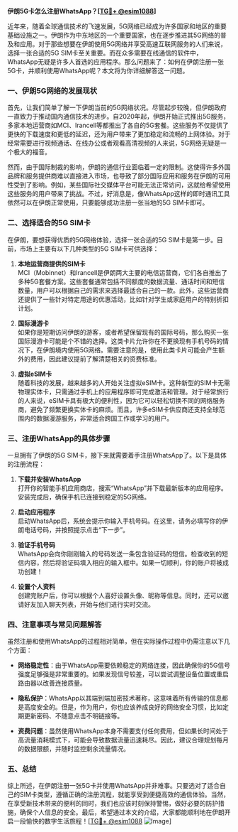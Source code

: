 **伊朗5G卡怎么注册WhatsApp？[[TG💪+ @esim1088](https://t.me/s/esim1088)]**

近年来，随着全球通信技术的飞速发展，5G网络已经成为许多国家和地区的重要基础设施之一。伊朗作为中东地区的一个重要国家，也在逐步推进其5G网络的普及和应用。对于那些想要在伊朗使用5G网络并享受高速互联网服务的人们来说，选择一张合适的5G SIM卡至关重要。而在众多需要在线通信的软件中，WhatsApp无疑是许多人首选的应用程序。那么问题来了：如何在伊朗注册一张5G卡，并顺利使用WhatsApp呢？本文将为你详细解答这一问题。

### 一、伊朗5G网络的发展现状

首先，让我们简单了解一下伊朗当前的5G网络状况。尽管起步较晚，但伊朗政府一直致力于推动国内通信技术的进步。自2020年起，伊朗开始正式推出5G服务，多家本地运营商如MCI、Irancell等都推出了各自的5G套餐。这些服务不仅提供了更快的下载速度和更低的延迟，还为用户带来了更加稳定和流畅的上网体验。对于经常需要进行视频通话、在线办公或者观看高清视频的人来说，5G网络无疑是一个极大的福音。

然而，由于国际制裁的影响，伊朗的通信行业面临着一定的限制。这使得许多外国品牌和服务提供商难以直接进入市场，也导致了部分国际应用和服务在伊朗的可用性受到了影响。例如，某些国际社交媒体平台可能无法正常访问，这就给希望使用这些服务的用户带来了挑战。不过，好消息是，像WhatsApp这样的即时通讯工具依然可以在伊朗正常使用，只要能够成功注册一张当地的5G SIM卡即可。

### 二、选择适合的5G SIM卡

在伊朗，要想获得优质的5G网络体验，选择一张合适的5G SIM卡是第一步。目前，市场上主要有以下几种类型的5G SIM卡可供选择：

1. **本地运营商提供的SIM卡**  
   MCI（Mobinnet）和Irancell是伊朗两大主要的电信运营商，它们各自推出了多种5G套餐方案。这些套餐通常包括不同额度的数据流量、通话时间和短信数量，用户可以根据自己的需求来选择最适合自己的一款。此外，这些运营商还提供了一些针对特定用途的优惠活动，比如针对学生或家庭用户的特别折扣计划。

2. **国际漫游卡**  
   如果你是短期访问伊朗的游客，或者希望保留现有的国际号码，那么购买一张国际漫游卡可能是个不错的选择。这类卡片允许你在不更换现有手机号码的情况下，在伊朗境内使用5G网络。需要注意的是，使用此类卡片可能会产生额外的费用，因此建议提前了解清楚相关的资费标准。

3. **虚拟eSIM卡**  
   随着科技的发展，越来越多的人开始关注虚拟eSIM卡。这种新型的SIM卡无需物理实体卡，只需通过手机上的应用程序即可完成激活和管理。对于经常旅行的人来说，eSIM卡具有极大的便利性，因为它可以轻松切换不同的网络服务商，避免了频繁更换实体卡的麻烦。而且，许多eSIM卡供应商还支持全球范围内的数据漫游服务，非常适合跨国工作或学习的用户。

### 三、注册WhatsApp的具体步骤

一旦拥有了伊朗的5G SIM卡，接下来就需要着手注册WhatsApp了。以下是具体的注册流程：

1. **下载并安装WhatsApp**  
   打开你的智能手机应用商店，搜索“WhatsApp”并下载最新版本的应用程序。安装完成后，确保手机已连接到稳定的5G网络。

2. **启动应用程序**  
   启动WhatsApp后，系统会提示你输入手机号码。在这里，请务必填写你的伊朗电话号码，并按照提示点击“下一步”。

3. **验证手机号码**  
   WhatsApp会向你刚刚输入的号码发送一条包含验证码的短信。检查收到的短信内容，然后将验证码填入相应的输入框中。如果一切顺利，你的账户将被成功创建！

4. **设置个人资料**  
   创建完账户后，你可以根据个人喜好设置头像、昵称等信息。同时，还可以邀请好友加入聊天列表，开始与他们进行实时交流。

### 四、注意事项与常见问题解答

虽然注册和使用WhatsApp的过程相对简单，但在实际操作过程中仍需注意以下几个方面：

- **网络稳定性**：由于WhatsApp需要依赖稳定的网络连接，因此确保你的5G信号强度足够强是非常重要的。如果发现信号较差，可以尝试调整设备位置或重启路由器以改善连接质量。
  
- **隐私保护**：WhatsApp以其端到端加密技术著称，这意味着所有传输的信息都是高度安全的。但是，作为用户，你也应该养成良好的网络安全习惯，比如定期更新密码、不随意点击不明链接等。

- **资费问题**：虽然使用WhatsApp本身不需要支付任何费用，但如果长时间处于高流量消耗模式下，可能会导致数据流量迅速耗尽。因此，建议合理规划每月的数据限额，并随时监控剩余流量情况。

### 五、总结

综上所述，在伊朗注册一张5G卡并使用WhatsApp并非难事。只要选对了适合自己的SIM卡类型，遵循正确的注册流程，就能享受到便捷高效的通信体验。当然，在享受新技术带来的便利的同时，我们也应该时刻保持警惕，做好必要的防护措施，确保个人信息的安全。最后，希望通过本文的介绍，大家都能顺利地在伊朗开启一段愉快的数字生活旅程！[[TG💪+ @esim1088](https://t.me/s/esim1088) ![Image](https://i.postimg.cc/4NQfJmqS/Snipaste-2025-05-13-00-14-12.png)]